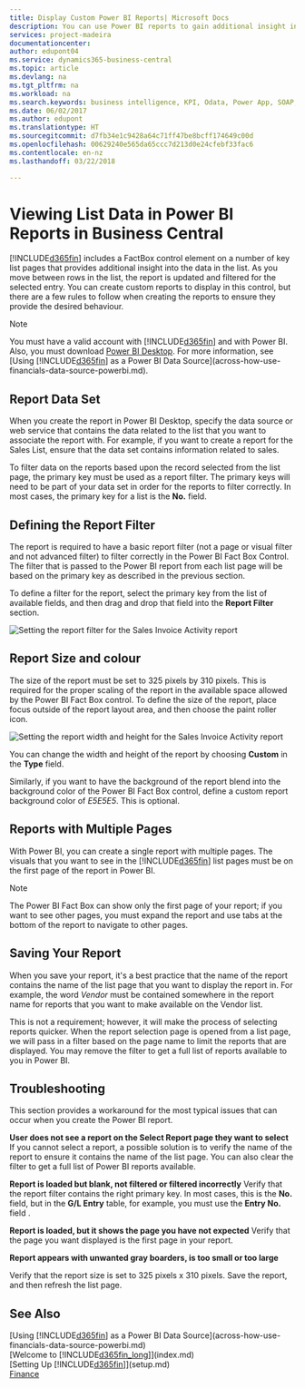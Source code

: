 ```yaml
---
title: Display Custom Power BI Reports| Microsoft Docs
description: You can use Power BI reports to gain additional insight into data in lists in Financials.
services: project-madeira
documentationcenter: 
author: edupont04
ms.service: dynamics365-business-central
ms.topic: article
ms.devlang: na
ms.tgt_pltfrm: na
ms.workload: na
ms.search.keywords: business intelligence, KPI, Odata, Power App, SOAP, analysis
ms.date: 06/02/2017
ms.author: edupont
ms.translationtype: HT
ms.sourcegitcommit: d7fb34e1c9428a64c71ff47be8bcff174649c00d
ms.openlocfilehash: 00629240e565da65ccc7d213d0e24cfebf33fac6
ms.contentlocale: en-nz
ms.lasthandoff: 03/22/2018

---
```

# <a name="viewing-list-data-in-power-bi-reports-in-business-central"></a>Viewing List Data in Power BI Reports in Business Central 
[!INCLUDE[d365fin](includes/d365fin_md.md)] includes a FactBox control element on a number of key list pages that provides additional insight into the data in the list. As you move between rows in the list, the report is updated and filtered for the selected entry. You can create custom reports to display in this control, but there are a few rules to follow when creating the reports to ensure they provide the desired behaviour.  

> [!NOTE]  
>   You must have a valid account with [!INCLUDE[d365fin](includes/d365fin_md.md)] and with Power BI. Also, you must download [Power BI Desktop](https://powerbi.microsoft.com/en-us/desktop/). For more information, see [Using [!INCLUDE[d365fin](includes/d365fin_md.md)] as a Power BI Data Source](across-how-use-financials-data-source-powerbi.md).  

## <a name="report-data-set"></a>Report Data Set
When you create the report in Power BI Desktop, specify the data source or web service that contains the data related to the list that you want to associate the report with. For example, if you want to create a report for the Sales List, ensure that the data set contains information related to sales.  

To filter data on the reports based upon the record selected from the list page, the primary key must be used as a report filter. The primary keys will need to be part of your data set in order for the reports to filter correctly. In most cases, the primary key for a list is the **No.** field.  

## <a name="defining-the-report-filter"></a>Defining the Report Filter
The report is required to have a basic report filter (not a page or visual filter and not advanced filter) to filter correctly in the Power BI Fact Box Control. The filter that is passed to the Power BI report from each list page will be based on the primary key as described in the previous section.  

To define a filter for the report, select the primary key from the list of available fields, and then drag and drop that field into the **Report Filter** section.  

![Setting the report filter for the Sales Invoice Activity report](./media/across-how-use-powerbi-reports-factbox/financials-powerbi-report-filter.png)

## <a name="report-size-and-color"></a>Report Size and colour
The size of the report must be set to 325 pixels by 310 pixels. This is required for the proper scaling of the report in the available space allowed by the Power BI Fact Box control. To define the size of the report, place focus outside of the report layout area, and then choose the paint roller icon.

![Setting the report width and height for the Sales Invoice Activity report](./media/across-how-use-powerbi-reports-factbox/financials-powerbi-report-sizing.png)

You can change the width and height of the report by choosing **Custom** in the **Type** field.

Similarly, if you want to have the background of the report blend into the background color of the Power BI Fact Box control, define a custom report background color of *E5E5E5*. This is optional.  

## <a name="reports-with-multiple-pages"></a>Reports with Multiple Pages
With Power BI, you can create a single report with multiple pages. The visuals that you want to see in the [!INCLUDE[d365fin](includes/d365fin_md.md)] list pages must be on the first page of the report in Power BI.  

> [!NOTE]  
>  The Power BI Fact Box can show only the first page of your report; if you want to see other pages, you must expand the report and use tabs at the bottom of the report to navigate to other pages.  

## <a name="saving-your-report"></a>Saving Your Report

When you save your report, it's a best practice that the name of the report contains the name of the list page that you want to display the report in. For example, the word *Vendor* must be contained somewhere in the report name for reports that you want to make available on the Vendor list.  

This is not a requirement; however, it will make the process of selecting reports quicker. When the report selection page is opened from a list page, we will pass in a filter based on the page name to limit the reports that are displayed.  You may remove the filter to get a full list of reports available to you in Power BI.  

## <a name="troubleshooting"></a>Troubleshooting
This section provides a workaround for the most typical issues that can occur when you create the Power BI report.  

**User does not see a report on the Select Report page they want to select** If you cannot select a report, a possible solution is to verify the name of the report to ensure it contains the name of the list page. You can also clear the filter to get a full list of Power BI reports available.  

**Report is loaded but blank, not filtered or filtered incorrectly** Verify that the report filter contains the right primary key. In most cases, this is the **No.** field, but in the **G/L Entry** table, for example, you must use the **Entry No.** field  .

**Report is loaded, but it shows the page you have not expected** Verify that the page you want displayed is the first page in your report.  

**Report appears with unwanted gray boarders, is too small or too large**

Verify that the report size is set to 325 pixels x 310 pixels. Save the report, and then refresh the list page.  

## <a name="see-also"></a>See Also
[Using [!INCLUDE[d365fin](includes/d365fin_md.md)] as a Power BI Data Source](across-how-use-financials-data-source-powerbi.md)  
[Welcome to [!INCLUDE[d365fin_long](includes/d365fin_long_md.md)]](index.md)    
[Setting Up [!INCLUDE[d365fin](includes/d365fin_md.md)]](setup.md)    
[Finance](finance.md)  

